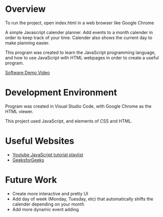 # Overview

To run the project, open index.html in a web browser like Google Chrome

A simple Javascript calender planner. Add events to a month calender in order to keep track of your time. Calender also shows the current day to make planning easier.

This program was created to learn the JavaScript programming language, and how to use JavaScript with HTML webpages in order to create a useful program.

[Software Demo Video](https://youtu.be/7NzgDnGI5IY)

# Development Environment

Program was created in Visual Studio Code, with Google Chrome as the HTML viewer.

This project used JavaScript, and elements of CSS and HTML.

# Useful Websites

- [Youtube JavaScript tutorial playlist](https://youtube.com/playlist?list=PL4cUxeGkcC9i9Ae2D9Ee1RvylH38dKuET&si=93glMnLFE6njOGvX)
- [GeeksforGeeks](https://youtube.com/playlist?list=PL4cUxeGkcC9i9Ae2D9Ee1RvylH38dKuET&si=93glMnLFE6njOGvX)

# Future Work

- Create more interactive and pretty UI
- Add day of week (Monday, Tuesday, etc) that automatically shifts the calender depending on your month
- Add more dynamic event adding

